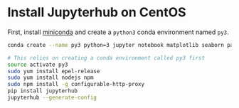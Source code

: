 # Install Jupyterhub on CentOS

First, install [miniconda](../conda/install-miniconda.md) and create a `python3` conda environment named `py3`.

```bash
conda create --name py3 python=3 jupyter notebook matplotlib seaborn pandas numpy scipy scikit-learn
```



```bash
# This relies on creating a conda environment called py3 first
source activate py3
sudo yum install epel-release
sudo yum install nodejs npm
sudo npm install -g configurable-http-proxy
pip install jupyterhub
jupyterhub --generate-config
```
